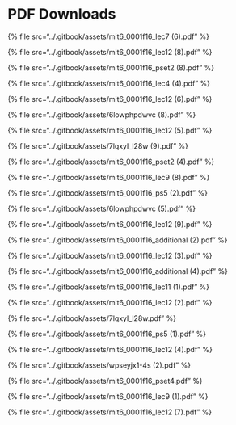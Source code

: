 PDF Downloads
=============

{% file src=“../.gitbook/assets/mit6\_0001f16\_lec7 (6).pdf” %}

{% file src=“../.gitbook/assets/mit6\_0001f16\_lec12 (8).pdf” %}

{% file src=“../.gitbook/assets/mit6\_0001f16\_pset2 (8).pdf” %}

{% file src=“../.gitbook/assets/mit6\_0001f16\_lec4 (4).pdf” %}

{% file src=“../.gitbook/assets/mit6\_0001f16\_lec12 (6).pdf” %}

{% file src=“../.gitbook/assets/6lowphpdwvc (8).pdf” %}

{% file src=“../.gitbook/assets/mit6\_0001f16\_lec12 (5).pdf” %}

{% file src=“../.gitbook/assets/7lqxyl\_l28w (9).pdf” %}

{% file src=“../.gitbook/assets/mit6\_0001f16\_pset2 (4).pdf” %}

{% file src=“../.gitbook/assets/mit6\_0001f16\_lec9 (8).pdf” %}

{% file src=“../.gitbook/assets/mit6\_0001f16\_ps5 (2).pdf” %}

{% file src=“../.gitbook/assets/6lowphpdwvc (5).pdf” %}

{% file src=“../.gitbook/assets/mit6\_0001f16\_lec12 (9).pdf” %}

{% file src=“../.gitbook/assets/mit6\_0001f16\_additional (2).pdf” %}

{% file src=“../.gitbook/assets/mit6\_0001f16\_lec12 (3).pdf” %}

{% file src=“../.gitbook/assets/mit6\_0001f16\_additional (4).pdf” %}

{% file src=“../.gitbook/assets/mit6\_0001f16\_lec11 (1).pdf” %}

{% file src=“../.gitbook/assets/mit6\_0001f16\_lec12 (2).pdf” %}

{% file src=“../.gitbook/assets/7lqxyl\_l28w.pdf” %}

{% file src=“../.gitbook/assets/mit6\_0001f16\_ps5 (1).pdf” %}

{% file src=“../.gitbook/assets/mit6\_0001f16\_lec12 (4).pdf” %}

{% file src=“../.gitbook/assets/wpseyjx1-4s (2).pdf” %}

{% file src=“../.gitbook/assets/mit6\_0001f16\_pset4.pdf” %}

{% file src=“../.gitbook/assets/mit6\_0001f16\_lec9 (1).pdf” %}

{% file src=“../.gitbook/assets/mit6\_0001f16\_lec12 (7).pdf” %}
